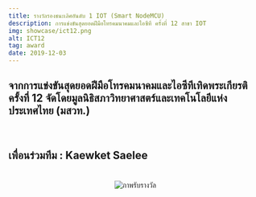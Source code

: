 ```yaml
---
title: รางวัลรองชนะเลิศอันดับ 1 IOT (Smart NodeMCU)
description: การแข่งขันสุดยอดฝีมือโทรคมนาคมและไอซีที ครั้งที่ 12 สาขา IOT
img: showcase/ict12.png
alt: ICT12
tag: award
date: 2019-12-03
---
```


## จากการแข่งขันสุดยอดฝีมือโทรคมนาคมและไอซีทีเทิดพระเกียรติครั้งที่ 12 จัดโดยมูลนิธิสภาวิทยาศาสตร์และเทคโนโลยีแห่งประเทศไทย (มสวท.)

<br/>

## เพื่อนร่วมทีม : Kaewket Saelee

<p style="text-align:center;padding:4%">
<img src="/portfolio/showcase/ict12-sub.png" alt="ภาพรับรางวัล">
</p>